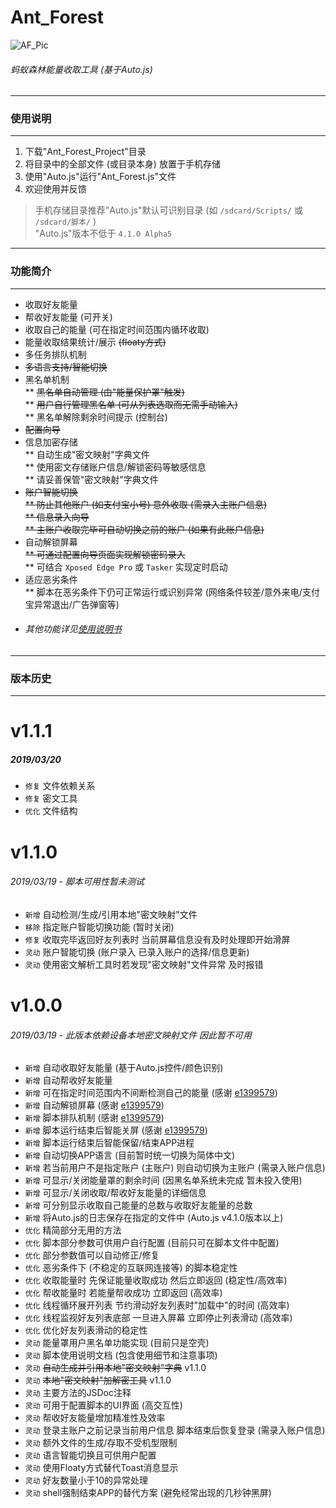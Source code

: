 # Ant_Forest  

![AF_Pic](https://github.com/SuperMonster003/Ant_Forest/blob/master/Github_Material/AF_Pic_361%C3%97103.png?raw=true)
###### 蚂蚁森林能量收取工具 (基于Auto.js)

******
### 使用说明
******
1. 下载"Ant_Forest_Project"目录  
2. 将目录中的全部文件 (或目录本身) 放置于手机存储    
3. 使用"Auto.js"运行"Ant_Forest.js"文件  
4. 欢迎使用并反馈
> 手机存储目录推荐"Auto.js"默认可识别目录 (如 `/sdcard/Scripts/` 或 `/sdcard/脚本/` )  
"Auto.js"版本不低于 `4.1.0 Alpha5`

******
### 功能简介
******
* 收取好友能量
* 帮收好友能量 (可开关)
* 收取自己的能量 (可在指定时间范围内循环收取)
* 能量收取结果统计/展示 ~~(floaty方式)~~  
* 多任务排队机制  
* ~~多语言支持/智能切换~~
* 黑名单机制  
** ~~黑名单自动管理  (由"能量保护罩"触发)~~  
** ~~用户自行管理黑名单  (可从列表选取而无需手动输入)~~  
** 黑名单解除剩余时间提示 (控制台)  
* ~~配置向导~~  
* 信息加密存储  
** 自动生成"密文映射"字典文件  
** 使用密文存储账户信息/解锁密码等敏感信息  
** 请妥善保管"密文映射"字典文件
* ~~账户智能切换~~  
~~** 防止其他账户 (如支付宝小号) 意外收取 (需录入主账户信息)~~    
~~** 信息录入向导~~  
~~** 主账户收取完毕可自动切换之前的账户 (如果有此账户信息)~~  
* 自动解锁屏幕    
~~** 可通过配置向导页面实现解锁密码录入~~  
** 可结合 `Xposed Edge Pro` 或 `Tasker` 实现定时启动  
* 适应恶劣条件  
** 脚本在恶劣条件下仍可正常运行或识别异常 (网络条件较差/意外来电/支付宝异常退出/广告弹窗等)  
* ###### 其他功能详见[使用说明书](https://github.com/SuperMonster003/Ant_Forest/blob/master/Ant_Forest_Project/Documents/Ant_Forest_User_Manual.md)


******
### 版本历史
******
  
# v1.1.1
##### 2019/03/20 
* `修复` 文件依赖关系
* `修复` 密文工具
* `优化` 文件结构

# v1.1.0
###### 2019/03/19 - 脚本可用性暂未测试 
* `新增` 自动检测/生成/引用本地"密文映射"文件
* `移除` 指定账户智能切换功能 (暂时关闭)
* `修复` 收取完毕返回好友列表时 当前屏幕信息没有及时处理即开始滑屏
* `灵动` 账户智能切换 (账户录入 已录入账户的选择/信息更新) 
* `灵动` 使用密文解析工具时若发现"密文映射"文件异常 及时报错 

# v1.0.0
###### 2019/03/19 - 此版本依赖设备本地密文映射文件 因此暂不可用
* `新增` 自动收取好友能量 (基于Auto.js控件/颜色识别)
* `新增` 自动帮收好友能量
* `新增` 可在指定时间范围内不间断检测自己的能量 (感谢 [e1399579](https://github.com/e1399579/autojs))
* `新增` 自动解锁屏幕 (感谢 [e1399579](https://github.com/e1399579/autojs))
* `新增` 脚本排队机制 (感谢 [e1399579](https://github.com/e1399579/autojs))
* `新增` 脚本运行结束后智能关屏 (感谢 [e1399579](https://github.com/e1399579/autojs))
* `新增` 脚本运行结束后智能保留/结束APP进程
* `新增` 自动切换APP语言 (目前暂时统一切换为简体中文)
* `新增` 若当前用户不是指定账户 (主账户) 则自动切换为主账户 (需录入账户信息)
* `新增` 可显示/关闭能量罩的剩余时间 (因黑名单系统未完成 暂未投入使用)
* `新增` 可显示/关闭收取/帮收好友能量的详细信息
* `新增` 可分别显示收取自己能量的总数与收取好友能量的总数
* `新增` 将Auto.js的日志保存在指定的文件中 (Auto.js v4.1.0版本以上)
* `优化` 精简部分无用的方法
* `优化` 脚本部分参数可供用户自行配置 (目前只可在脚本文件中配置)
* `优化` 部分参数值可以自动修正/修复 
* `优化` 恶劣条件下 (不稳定的互联网连接等) 的脚本稳定性 
* `优化` 收取能量时 先保证能量收取成功 然后立即返回 (稳定性/高效率) 
* `优化` 帮收能量时 若能量帮收成功 立即返回 (高效率) 
* `优化` 线程循环展开列表 节约滑动好友列表时"加载中"的时间 (高效率) 
* `优化` 线程监视好友列表底部 一旦进入屏幕 立即停止列表滑动 (高效率) 
* `优化` 优化好友列表滑动的稳定性 
* `灵动` 能量罩用户黑名单功能实现 (目前只是空壳)
* `灵动` 脚本使用说明文档 (包含使用细节和注意事项)
* `灵动` ~~自动生成并引用本地"密文映射"字典~~ v1.1.0
* `灵动` ~~本地"密文映射"加解密工具~~ v1.1.0
* `灵动` 主要方法的JSDoc注释
* `灵动` 可用于配置脚本的UI界面 (高交互性)
* `灵动` 帮收好友能量增加精准性及效率
* `灵动` 登录主账户之前记录当前用户信息 脚本结束后恢复登录 (需录入账户信息)
* `灵动` 额外文件的生成/存取不受机型限制
* `灵动` 语言智能切换且可供用户配置
* `灵动` 使用Floaty方式替代Toast消息显示
* `灵动` 好友数量小于10的异常处理
* `灵动` shell强制结束APP的替代方案 (避免经常出现的几秒钟黑屏)
